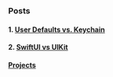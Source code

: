 ### Posts

#### 1. [User Defaults vs. Keychain](first.md)
#### 2. [SwiftUI vs UIKit](second.md)


#### [Projects](project.md)
